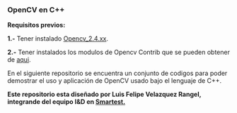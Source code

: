 ### OpenCV en C++
**Requisitos previos:**

**1.-** Tener instalado [Opencv_2.4.xx](https://gist.github.com/dynamicguy/3d1fce8dae65e765f7c4).

**2.-** Tener instalados los modulos de Opencv Contrib que se pueden obtener de [aqui](https://github.com/opencv/opencv_contrib).

En el siguiente repositorio se encuentra un conjunto de codigos para poder demostrar el uso y aplicación de OpenCV usado bajo el lenguaje de C++.

**Este repositorio esta diseñado por Luis Felipe Velazquez Rangel, integrande del equipo I&D en [Smartest.](https://mx.linkedin.com/in/yazmin-huerta-martinez-a50906124)**
